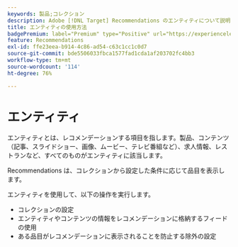 ```yaml
---
keywords: 製品;コレクション
description: Adobe [!DNL Target] Recommendations のエンティティについて説明します。 エンティティとは、記事、ムービー、製品など  [!DNL Target] 使用を推奨する項目を指します。
title: エンティティの使用方法
badgePremium: label="Premium" type="Positive" url="https://experienceleague.adobe.com/docs/target/using/introduction/intro.html?lang=ja#premium newtab=true" tooltip="Target Premium に含まれる機能を確認してください。"
feature: Recommendations
exl-id: ffe23eea-b914-4c86-ad54-c63c1cc1c0d7
source-git-commit: bde5506033fbca1577fad1cda1af203702fc4bb3
workflow-type: tm+mt
source-wordcount: '114'
ht-degree: 76%

---
```


# エンティティ

エンティティとは、レコメンデーションする項目を指します。製品、コンテンツ（記事、スライドショー、画像、ムービー、テレビ番組など）、求人情報、レストランなど、すべてのものがエンティティに該当します。

Recommendations は、コレクションから設定した条件に応じて品目を表示します。

エンティティを使用して、以下の操作を実行します。

* コレクションの設定
* エンティティやコンテンツの情報をレコメンデーションに格納するフィードの使用
* ある品目がレコメンデーションに表示されることを防止する除外の設定
